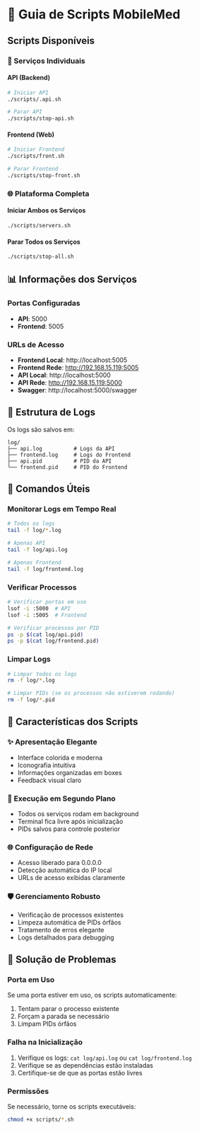 # 🚀 Guia de Scripts MobileMed

## Scripts Disponíveis

### 🏥 Serviços Individuais

#### API (Backend)
```bash
# Iniciar API
./scripts/.api.sh

# Parar API  
./scripts/stop-api.sh
```

#### Frontend (Web)
```bash
# Iniciar Frontend
./scripts/front.sh

# Parar Frontend
./scripts/stop-front.sh
```

### 🌐 Plataforma Completa

#### Iniciar Ambos os Serviços
```bash
./scripts/servers.sh
```

#### Parar Todos os Serviços
```bash
./scripts/stop-all.sh
```

## 📊 Informações dos Serviços

### Portas Configuradas
- **API**: 5000
- **Frontend**: 5005

### URLs de Acesso
- **Frontend Local**: http://localhost:5005
- **Frontend Rede**: http://192.168.15.119:5005
- **API Local**: http://localhost:5000
- **API Rede**: http://192.168.15.119:5000
- **Swagger**: http://localhost:5000/swagger

## 📁 Estrutura de Logs

Os logs são salvos em:
```
log/
├── api.log          # Logs da API
├── frontend.log     # Logs do Frontend
├── api.pid          # PID da API
└── frontend.pid     # PID do Frontend
```

## 🔧 Comandos Úteis

### Monitorar Logs em Tempo Real
```bash
# Todos os logs
tail -f log/*.log

# Apenas API
tail -f log/api.log

# Apenas Frontend
tail -f log/frontend.log
```

### Verificar Processos
```bash
# Verificar portas em uso
lsof -i :5000  # API
lsof -i :5005  # Frontend

# Verificar processos por PID
ps -p $(cat log/api.pid)
ps -p $(cat log/frontend.pid)
```

### Limpar Logs
```bash
# Limpar todos os logs
rm -f log/*.log

# Limpar PIDs (se os processos não estiverem rodando)
rm -f log/*.pid
```

## 🎨 Características dos Scripts

### ✨ Apresentação Elegante
- Interface colorida e moderna
- Iconografia intuitiva
- Informações organizadas em boxes
- Feedback visual claro

### 🔄 Execução em Segundo Plano
- Todos os serviços rodam em background
- Terminal fica livre após inicialização
- PIDs salvos para controle posterior

### 🌐 Configuração de Rede
- Acesso liberado para 0.0.0.0
- Detecção automática do IP local
- URLs de acesso exibidas claramente

### 🛡️ Gerenciamento Robusto
- Verificação de processos existentes
- Limpeza automática de PIDs órfãos
- Tratamento de erros elegante
- Logs detalhados para debugging

## 🚨 Solução de Problemas

### Porta em Uso
Se uma porta estiver em uso, os scripts automaticamente:
1. Tentam parar o processo existente
2. Forçam a parada se necessário
3. Limpam PIDs órfãos

### Falha na Inicialização
1. Verifique os logs: `cat log/api.log` ou `cat log/frontend.log`
2. Verifique se as dependências estão instaladas
3. Certifique-se de que as portas estão livres

### Permissões
Se necessário, torne os scripts executáveis:
```bash
chmod +x scripts/*.sh
```